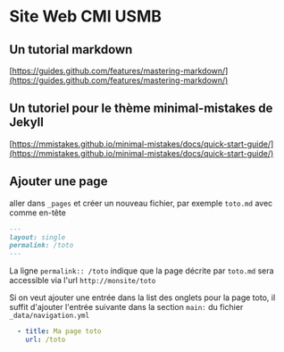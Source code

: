# Site Web CMI USMB

## Un tutorial markdown

[https://guides.github.com/features/mastering-markdown/](https://guides.github.com/features/mastering-markdown/)

## Un tutoriel pour le thème minimal-mistakes de Jekyll

[https://mmistakes.github.io/minimal-mistakes/docs/quick-start-guide/](https://mmistakes.github.io/minimal-mistakes/docs/quick-start-guide/)

## Ajouter une page

aller dans `_pages` et créer un nouveau fichier, par exemple `toto.md` avec comme en-tête

```markdown
---
layout: single
permalink: /toto
---
```

La ligne `permalink:: /toto` indique que la page décrite par `toto.md` sera accessible via l'url `http://monsite/toto`

Si on veut ajouter une entrée dans la list des onglets pour la page toto, il suffit d'ajouter l'entrée suivante dans la section `main:` du fichier `_data/navigation.yml`

```yaml
  - title: Ma page toto
    url: /toto
```
